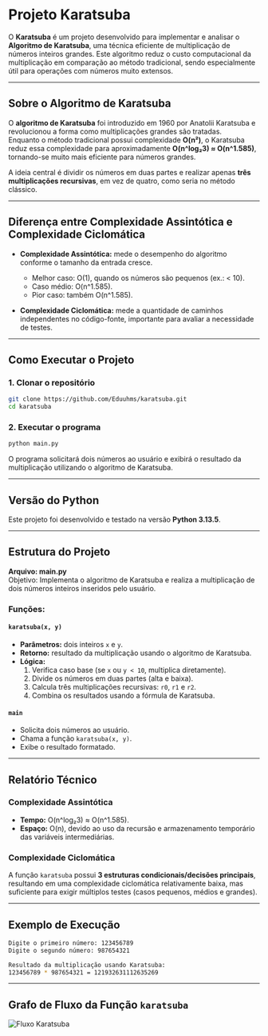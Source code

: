 # Projeto Karatsuba

O **Karatsuba** é um projeto desenvolvido para implementar e analisar o **Algoritmo de Karatsuba**, uma técnica eficiente de multiplicação de números inteiros grandes. Este algoritmo reduz o custo computacional da multiplicação em comparação ao método tradicional, sendo especialmente útil para operações com números muito extensos.  

---

## Sobre o Algoritmo de Karatsuba  

O **algoritmo de Karatsuba** foi introduzido em 1960 por Anatolii Karatsuba e revolucionou a forma como multiplicações grandes são tratadas.  
Enquanto o método tradicional possui complexidade **O(n²)**, o Karatsuba reduz essa complexidade para aproximadamente **O(n^log₂3) ≈ O(n^1.585)**, tornando-se muito mais eficiente para números grandes.  

A ideia central é dividir os números em duas partes e realizar apenas **três multiplicações recursivas**, em vez de quatro, como seria no método clássico.  

---

## Diferença entre Complexidade Assintótica e Complexidade Ciclomática  

- **Complexidade Assintótica:** mede o desempenho do algoritmo conforme o tamanho da entrada cresce.  
  - Melhor caso: O(1), quando os números são pequenos (ex.: < 10).  
  - Caso médio: O(n^1.585).  
  - Pior caso: também O(n^1.585).  

- **Complexidade Ciclomática:** mede a quantidade de caminhos independentes no código-fonte, importante para avaliar a necessidade de testes.  

---

## Como Executar o Projeto  

### 1. Clonar o repositório  
```bash
git clone https://github.com/Eduuhms/karatsuba.git
cd karatsuba
```

### 2. Executar o programa  
```bash
python main.py
```

O programa solicitará dois números ao usuário e exibirá o resultado da multiplicação utilizando o algoritmo de Karatsuba.  

---

## Versão do Python  

Este projeto foi desenvolvido e testado na versão **Python 3.13.5**.  

---

## Estrutura do Projeto  

**Arquivo: main.py**  
Objetivo: Implementa o algoritmo de Karatsuba e realiza a multiplicação de dois números inteiros inseridos pelo usuário.  

### Funções:  

#### `karatsuba(x, y)`  
- **Parâmetros:** dois inteiros `x` e `y`.  
- **Retorno:** resultado da multiplicação usando o algoritmo de Karatsuba.  
- **Lógica:**  
  1. Verifica caso base (se `x` ou `y < 10`, multiplica diretamente).  
  2. Divide os números em duas partes (alta e baixa).  
  3. Calcula três multiplicações recursivas: `r0`, `r1` e `r2`.  
  4. Combina os resultados usando a fórmula de Karatsuba.  

#### `main`  
- Solicita dois números ao usuário.  
- Chama a função `karatsuba(x, y)`.  
- Exibe o resultado formatado.  

---

## Relatório Técnico  

### Complexidade Assintótica  
- **Tempo:** O(n^log₂3) ≈ O(n^1.585).  
- **Espaço:** O(n), devido ao uso da recursão e armazenamento temporário das variáveis intermediárias.  

### Complexidade Ciclomática  
A função `karatsuba` possui **3 estruturas condicionais/decisões principais**, resultando em uma complexidade ciclomática relativamente baixa, mas suficiente para exigir múltiplos testes (casos pequenos, médios e grandes).  

---

## Exemplo de Execução  

```bash
Digite o primeiro número: 123456789
Digite o segundo número: 987654321

Resultado da multiplicação usando Karatsuba:
123456789 * 987654321 = 121932631112635269
```

---

## Grafo de Fluxo da Função `karatsuba`

![Fluxo Karatsuba](fluxo_karatsuba.png)

